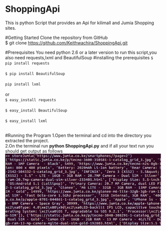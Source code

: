 # ShoppingApi
This is python Script that provides an Api for kilimall and Jumia Shopping sites.

#Getting Started
Clone the repository from GitHub<br />
$ git clone https://github.com/Keithwachira/ShoppingApi.git

#Prerequisites
You need python 2.6 or a later version to run this script,you also need requests,lxml and BeautifulSoup
#installing the prerequisites
`$ pip install requests`<br /><br />
`$ pip install BeautifulSoup`<br /><br />
`pip install lxml`<br /><br />
or<br />
`$ easy_install requests`<br /><br />
`$ easy_install BeautifulSoup `<br /><br />
`$ easy_install lxml`<br /><br />

#Running the Program
1.Open the terminal and cd into the directory you extracted the project.<br />
2.On the terminal run **python ShoppingApi.py** and if all your text run you should get output as follows<br />
![Alt text](/test.png?raw=true "Optional Title")



 
 
